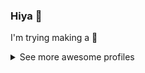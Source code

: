 ### Hiya 👋
I'm trying making a 🤖
<details>
  <summary>See more awesome profiles</summary>

  - [Jaye Hernandez](https://github.com/jayehernandez)
  - [Rubens Mariuzzo](https://github.com/rmariuzzo)
  - [Leomaris Reyes](https://github.com/LeomarisReyes)
  - [Manuel Cepeda](https://github.com/mecm1993)
</details>
